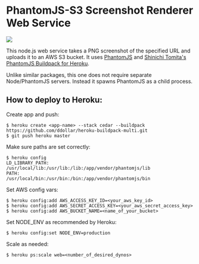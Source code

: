 PhantomJS-S3 Screenshot Renderer Web Service
============================================

[<img src="https://www.herokucdn.com/deploy/button.png">](https://github.com/jakedahn/heroku-phantomjs-to-s3)

This node.js web service takes a PNG screenshot of the specified URL and uploads it to an AWS S3 bucket. It uses [PhantomJS](http://phantomjs.org/) and [Shinichi Tomita's PhantomJS Buildpack for Heroku](http://github.com/stomita/heroku-buildpack-phantomjs.git).

Unlike similar packages, this one does not require separate Node/PhantomJS servers. Instead it spawns PhantomJS as a child process.

## How to deploy to Heroku:

Create app and push:

    $ heroku create <app-name> --stack cedar --buildpack https://github.com/ddollar/heroku-buildpack-multi.git
    $ git push heroku master

Make sure paths are set correctly:

    $ heroku config
    LD_LIBRARY_PATH: /usr/local/lib:/usr/lib:/lib:/app/vendor/phantomjs/lib
    PATH:            /usr/local/bin:/usr/bin:/bin:/app/vendor/phantomjs/bin

Set AWS config vars:

    $ heroku config:add AWS_ACCESS_KEY_ID=<your_aws_key_id>
    $ heroku config:add AWS_SECRET_ACCESS_KEY=<your_aws_secret_access_key>
    $ heroku config:add AWS_BUCKET_NAME=<name_of_your_bucket>

Set NODE_ENV as recommended by Heroku:

    $ heroku config:set NODE_ENV=production

Scale as needed:

    $ heroku ps:scale web=<number_of_desired_dynos>
